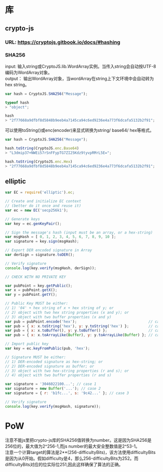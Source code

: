 # 库
## crypto-js
### URL: https://cryptojs.gitbook.io/docs/#hashing
### SHA256
input: 输入string或CryptoJS.lib.WordArray实例。当传入string会自动按UTF-8编码为WordArray对象。  
output： 输出WordArray对象，当wordArray在string上下文环境中会自动转为hex string。  
```js
var hash = CryptoJS.SHA256("Message");

typeof hash
> "object";

hash
> "2f77668a9dfbf8d5848b9eeb4a7145ca94c6ed9236e4a773f6dcafa5132b2f91";
```
可以使用toString()或enc(encoder)来显式转换为string/ base64/ hex等格式。  
```js
var hash = CryptoJS.SHA256("Message");

hash.toString(CryptoJS.enc.Base64)
> "L3dmip37+NWEi57rSnFFypTG7ZI25Kdz9tyvpRMrL5E=";

hash.toString(CryptoJS.enc.Hex)
> "2f77668a9dfbf8d5848b9eeb4a7145ca94c6ed9236e4a773f6dcafa5132b2f91";
```
## elliptic
```js
var EC = require('elliptic').ec;

// Create and initialize EC context
// (better do it once and reuse it)
var ec = new EC('secp256k1');

// Generate keys
var key = ec.genKeyPair();

// Sign the message's hash (input must be an array, or a hex-string)
var msgHash = [ 0, 1, 2, 3, 4, 5, 6, 7, 8, 9, 10 ];
var signature = key.sign(msgHash);

// Export DER encoded signature in Array
var derSign = signature.toDER();

// Verify signature
console.log(key.verify(msgHash, derSign));

// CHECK WITH NO PRIVATE KEY

var pubPoint = key.getPublic();
var x = pubPoint.getX();
var y = pubPoint.getY();

// Public Key MUST be either:
// 1) '04' + hex string of x + hex string of y; or
// 2) object with two hex string properties (x and y); or
// 3) object with two buffer properties (x and y)
var pub = pubPoint.encode('hex');                                 // case 1
var pub = { x: x.toString('hex'), y: y.toString('hex') };         // case 2
var pub = { x: x.toBuffer(), y: y.toBuffer() };                   // case 3
var pub = { x: x.toArrayLike(Buffer), y: y.toArrayLike(Buffer) }; // case 3

// Import public key
var key = ec.keyFromPublic(pub, 'hex');

// Signature MUST be either:
// 1) DER-encoded signature as hex-string; or
// 2) DER-encoded signature as buffer; or
// 3) object with two hex-string properties (r and s); or
// 4) object with two buffer properties (r and s)

var signature = '3046022100...'; // case 1
var signature = new Buffer('...'); // case 2
var signature = { r: 'b1fc...', s: '9c42...' }; // case 3

// Verify signature
console.log(key.verify(msgHash, signature));
```

# PoW
注意不能js里把crypto-js库的SHA256值转换为number。这是因为SHA256是256位的，最大值为2^256-1,而js number的最大安全整数值是2^53-1。  
注意一个计算target的算法是2**(256-difficultyBits)，该方法使用difficultyBits是因为从0开始。假如difficulty是4，那么256-difficultyBits为252。而difficultyBits对应的位实际位251,因此这样确保了算法的正确。
